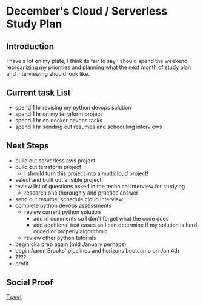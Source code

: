 

# December's Cloud / Serverless Study Plan

## Introduction

I have a lot on my plate, I think its fair to say I should spend the weekend reorganizing my priorities and planning what the next month of study plan and interviewing should look like. 

## Current task List

- spend 1 hr revising my python devops solution
- spend 1 hr on my terraform project
- spend 1 hr on docker devops tasks
- spend 1 hr sending out resumes and scheduling interviews

## Next Steps

- build out serverless aws project
- build out terraform project
    - I should turn this project into a multicloud project!
- select and built out ansible project
- review list of questions asked in the technical interview for studying
    - research one thoroughly and practice answer
- send out resume; schedule cloud interview
- complete python devops assessments
    - review current python solution
        - add in comments so I don't forget what the code does
        - add additional test cases so I can determine if my solution is hard coded or properly algorithmic
    - review other python tutorials
- begin cka prep again (mid January perhaps)
- begin Aaron Brooks' pipelines and horizons bootcamp on Jan 4th
- ????
- profit

## Social Proof

[Tweet]()